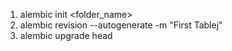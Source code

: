 1. alembic init <folder_name>
2. alembic revision --autogenerate -m "First Tablej"
3. alembic upgrade head
